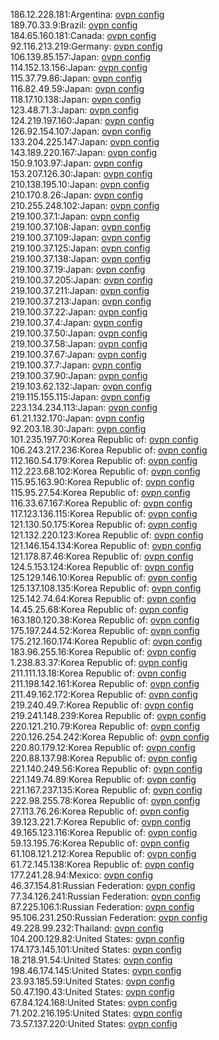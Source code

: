 186.12.228.181:Argentina: [ovpn config](vpn/186_12_228_181.ovpn)  
189.70.33.9:Brazil: [ovpn config](vpn/189_70_33_9.ovpn)  
184.65.160.181:Canada: [ovpn config](vpn/184_65_160_181.ovpn)  
92.116.213.219:Germany: [ovpn config](vpn/92_116_213_219.ovpn)  
106.139.85.157:Japan: [ovpn config](vpn/106_139_85_157.ovpn)  
114.152.13.156:Japan: [ovpn config](vpn/114_152_13_156.ovpn)  
115.37.79.86:Japan: [ovpn config](vpn/115_37_79_86.ovpn)  
116.82.49.59:Japan: [ovpn config](vpn/116_82_49_59.ovpn)  
118.17.10.138:Japan: [ovpn config](vpn/118_17_10_138.ovpn)  
123.48.71.3:Japan: [ovpn config](vpn/123_48_71_3.ovpn)  
124.219.197.160:Japan: [ovpn config](vpn/124_219_197_160.ovpn)  
126.92.154.107:Japan: [ovpn config](vpn/126_92_154_107.ovpn)  
133.204.225.147:Japan: [ovpn config](vpn/133_204_225_147.ovpn)  
143.189.220.167:Japan: [ovpn config](vpn/143_189_220_167.ovpn)  
150.9.103.97:Japan: [ovpn config](vpn/150_9_103_97.ovpn)  
153.207.126.30:Japan: [ovpn config](vpn/153_207_126_30.ovpn)  
210.138.195.10:Japan: [ovpn config](vpn/210_138_195_10.ovpn)  
210.170.8.26:Japan: [ovpn config](vpn/210_170_8_26.ovpn)  
210.255.248.102:Japan: [ovpn config](vpn/210_255_248_102.ovpn)  
219.100.37.1:Japan: [ovpn config](vpn/219_100_37_1.ovpn)  
219.100.37.108:Japan: [ovpn config](vpn/219_100_37_108.ovpn)  
219.100.37.109:Japan: [ovpn config](vpn/219_100_37_109.ovpn)  
219.100.37.125:Japan: [ovpn config](vpn/219_100_37_125.ovpn)  
219.100.37.138:Japan: [ovpn config](vpn/219_100_37_138.ovpn)  
219.100.37.19:Japan: [ovpn config](vpn/219_100_37_19.ovpn)  
219.100.37.205:Japan: [ovpn config](vpn/219_100_37_205.ovpn)  
219.100.37.211:Japan: [ovpn config](vpn/219_100_37_211.ovpn)  
219.100.37.213:Japan: [ovpn config](vpn/219_100_37_213.ovpn)  
219.100.37.22:Japan: [ovpn config](vpn/219_100_37_22.ovpn)  
219.100.37.4:Japan: [ovpn config](vpn/219_100_37_4.ovpn)  
219.100.37.50:Japan: [ovpn config](vpn/219_100_37_50.ovpn)  
219.100.37.58:Japan: [ovpn config](vpn/219_100_37_58.ovpn)  
219.100.37.67:Japan: [ovpn config](vpn/219_100_37_67.ovpn)  
219.100.37.7:Japan: [ovpn config](vpn/219_100_37_7.ovpn)  
219.100.37.90:Japan: [ovpn config](vpn/219_100_37_90.ovpn)  
219.103.62.132:Japan: [ovpn config](vpn/219_103_62_132.ovpn)  
219.115.155.115:Japan: [ovpn config](vpn/219_115_155_115.ovpn)  
223.134.234.113:Japan: [ovpn config](vpn/223_134_234_113.ovpn)  
61.21.132.170:Japan: [ovpn config](vpn/61_21_132_170.ovpn)  
92.203.18.30:Japan: [ovpn config](vpn/92_203_18_30.ovpn)  
101.235.197.70:Korea Republic of: [ovpn config](vpn/101_235_197_70.ovpn)  
106.243.217.236:Korea Republic of: [ovpn config](vpn/106_243_217_236.ovpn)  
112.160.54.179:Korea Republic of: [ovpn config](vpn/112_160_54_179.ovpn)  
112.223.68.102:Korea Republic of: [ovpn config](vpn/112_223_68_102.ovpn)  
115.95.163.90:Korea Republic of: [ovpn config](vpn/115_95_163_90.ovpn)  
115.95.27.54:Korea Republic of: [ovpn config](vpn/115_95_27_54.ovpn)  
116.33.67.167:Korea Republic of: [ovpn config](vpn/116_33_67_167.ovpn)  
117.123.136.115:Korea Republic of: [ovpn config](vpn/117_123_136_115.ovpn)  
121.130.50.175:Korea Republic of: [ovpn config](vpn/121_130_50_175.ovpn)  
121.132.220.123:Korea Republic of: [ovpn config](vpn/121_132_220_123.ovpn)  
121.146.154.134:Korea Republic of: [ovpn config](vpn/121_146_154_134.ovpn)  
121.178.87.46:Korea Republic of: [ovpn config](vpn/121_178_87_46.ovpn)  
124.5.153.124:Korea Republic of: [ovpn config](vpn/124_5_153_124.ovpn)  
125.129.146.10:Korea Republic of: [ovpn config](vpn/125_129_146_10.ovpn)  
125.137.108.135:Korea Republic of: [ovpn config](vpn/125_137_108_135.ovpn)  
125.142.74.64:Korea Republic of: [ovpn config](vpn/125_142_74_64.ovpn)  
14.45.25.68:Korea Republic of: [ovpn config](vpn/14_45_25_68.ovpn)  
163.180.120.38:Korea Republic of: [ovpn config](vpn/163_180_120_38.ovpn)  
175.197.244.52:Korea Republic of: [ovpn config](vpn/175_197_244_52.ovpn)  
175.212.160.174:Korea Republic of: [ovpn config](vpn/175_212_160_174.ovpn)  
183.96.255.16:Korea Republic of: [ovpn config](vpn/183_96_255_16.ovpn)  
1.238.83.37:Korea Republic of: [ovpn config](vpn/1_238_83_37.ovpn)  
211.111.13.18:Korea Republic of: [ovpn config](vpn/211_111_13_18.ovpn)  
211.198.142.161:Korea Republic of: [ovpn config](vpn/211_198_142_161.ovpn)  
211.49.162.172:Korea Republic of: [ovpn config](vpn/211_49_162_172.ovpn)  
219.240.49.7:Korea Republic of: [ovpn config](vpn/219_240_49_7.ovpn)  
219.241.148.239:Korea Republic of: [ovpn config](vpn/219_241_148_239.ovpn)  
220.121.210.79:Korea Republic of: [ovpn config](vpn/220_121_210_79.ovpn)  
220.126.254.242:Korea Republic of: [ovpn config](vpn/220_126_254_242.ovpn)  
220.80.179.12:Korea Republic of: [ovpn config](vpn/220_80_179_12.ovpn)  
220.88.137.98:Korea Republic of: [ovpn config](vpn/220_88_137_98.ovpn)  
221.140.249.56:Korea Republic of: [ovpn config](vpn/221_140_249_56.ovpn)  
221.149.74.89:Korea Republic of: [ovpn config](vpn/221_149_74_89.ovpn)  
221.167.237.135:Korea Republic of: [ovpn config](vpn/221_167_237_135.ovpn)  
222.98.255.78:Korea Republic of: [ovpn config](vpn/222_98_255_78.ovpn)  
27.113.76.26:Korea Republic of: [ovpn config](vpn/27_113_76_26.ovpn)  
39.123.221.7:Korea Republic of: [ovpn config](vpn/39_123_221_7.ovpn)  
49.165.123.116:Korea Republic of: [ovpn config](vpn/49_165_123_116.ovpn)  
59.13.195.76:Korea Republic of: [ovpn config](vpn/59_13_195_76.ovpn)  
61.108.121.212:Korea Republic of: [ovpn config](vpn/61_108_121_212.ovpn)  
61.72.145.138:Korea Republic of: [ovpn config](vpn/61_72_145_138.ovpn)  
177.241.28.94:Mexico: [ovpn config](vpn/177_241_28_94.ovpn)  
46.37.154.81:Russian Federation: [ovpn config](vpn/46_37_154_81.ovpn)  
77.34.126.241:Russian Federation: [ovpn config](vpn/77_34_126_241.ovpn)  
87.225.106.1:Russian Federation: [ovpn config](vpn/87_225_106_1.ovpn)  
95.106.231.250:Russian Federation: [ovpn config](vpn/95_106_231_250.ovpn)  
49.228.99.232:Thailand: [ovpn config](vpn/49_228_99_232.ovpn)  
104.200.129.82:United States: [ovpn config](vpn/104_200_129_82.ovpn)  
174.173.145.101:United States: [ovpn config](vpn/174_173_145_101.ovpn)  
18.218.91.54:United States: [ovpn config](vpn/18_218_91_54.ovpn)  
198.46.174.145:United States: [ovpn config](vpn/198_46_174_145.ovpn)  
23.93.185.59:United States: [ovpn config](vpn/23_93_185_59.ovpn)  
50.47.190.43:United States: [ovpn config](vpn/50_47_190_43.ovpn)  
67.84.124.168:United States: [ovpn config](vpn/67_84_124_168.ovpn)  
71.202.216.195:United States: [ovpn config](vpn/71_202_216_195.ovpn)  
73.57.137.220:United States: [ovpn config](vpn/73_57_137_220.ovpn)  
